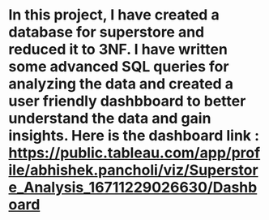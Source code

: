 # In this project, I have created a database for superstore and reduced it to 3NF. I have written some advanced SQL queries for analyzing the data and created a user friendly dashbboard to better understand the data and gain insights. Here is the dashboard link : https://public.tableau.com/app/profile/abhishek.pancholi/viz/Superstore_Analysis_16711229026630/Dashboard
